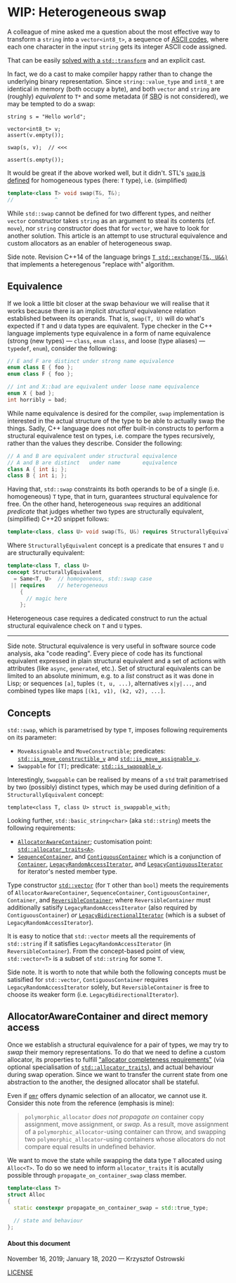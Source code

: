 # **WIP:** Heterogeneous swap

A colleague of mine asked me a question about the most effective way to transform a `string` into a `vector<int8_t>`, a sequence of [ASCII codes](http://www.asciitable.com/), where each one character in the input `string` gets its integer ASCII code assigned.

That can be easily [solved with a `std::transform`](https://gist.github.com/insooth/30fa720d0d18eafc733880bef3d01acc) and an explicit cast. 

In fact, we do a cast to make compiler happy rather than to change the underlying binary representation. Since `string::value_type` and `int8_t` are identical in memory (both occupy a byte), and both `vector` and `string` are (roughly) _equivalent_ to `T*` and some metadata (if <acronym title="Small Buffer Optimisation">SBO</acronym> is not considered), we may be tempted to do a swap:

```
string s = "Hello world";

vector<int8_t> v;
assert(v.empty());

swap(s, v);  // <<<

assert(s.empty());
```

It would be great if the above worked well, but it didn't. STL's [`swap` is defined](https://en.cppreference.com/w/cpp/algorithm/swap) for homogeneous types (here: `T` type), i.e. (simplified)

```c++
template<class T> void swap(T&, T&);
//             ^            ^   ^
```

While `std::swap` cannot be defined for two different types, and neither `vector` constructor takes `string` as an argument to steal its contents (cf. `move`), nor `string` constructor does that for `vector`, we have to look for another solution. This article is an attempt to use structural equivalence and custom allocators as an enabler of heterogeneous swap.

Side note. Revision C++14 of the language brings [`T std::exchange(T&, U&&)`](https://en.cppreference.com/w/cpp/utility/exchange) that implements a heteregenous "replace with" algorithm.

## Equivalence

If we look a little bit closer at the swap behaviour we will realise that it works because there is an implicit _structural_ equivalence relation established between its operands. That is, `swap(T, U)` will do what's expected if `T` and `U` data types are equivalent. Type checker in the C++ language implements type equivalence in a form of name equivalence (strong (new types) &mdash; `class`, `enum class`, and loose (type aliases) &mdash; `typedef`, `enum`), consider the following:

```c++
// E and F are distinct under strong name equivalence
enum class E { foo };
enum class F { foo };

// int and X::bad are equivalent under loose name equivalence
enum X { bad };
int horribly = bad;
```

While name equivalence is desired for the compiler, `swap` implementation is interested in the actual structure of the type to be able to actually swap the things. Sadly, C++ language does not offer built-in constructs to perform a structural equivalence test on types, i.e. compare the types recursively, rather than the values they describe. Consider the following:

```c++
// A and B are equivalent under structural equivalence
// A and B are distinct   under name       equivalence
class A { int i; };
class B { int i; };
```

Having that, `std::swap` constraints its both operands to be of a single (i.e. homogeneous) `T` type, that in turn, guarantees structural equivalence for free. On the other hand, heterogeneous `swap` requires an additional _predicate_ that judges whether two types are structurally equivalent, (simplified) C++20 snippet follows:

```c++
template<class, class U> void swap(T&, U&) requires StructurallyEquivalent<T, U>;
```

Where `StructurallyEquivalent` concept is a predicate that ensures `T` and `U` are structurally equivalent:

```c++
template<class T, class U>
concept StructurallyEquivalent
  = Same<T, U>  // homogeneous, std::swap case
 || requires    // heterogeneous
    {
      // magic here
    };
```

Heterogeneous case requires a dedicated construct to run the actual structural equivalence check on `T` and `U` types.

---

Side note. Structural equivalence is very useful in software source code analysis, aka "code reading". Every piece of code has its functional equivalent expressed in plain structural equivalent and a set of actions with attributes (like `async`, `generated`, etc.). Set of structural equivalents can be limited to an absolute minimum, e.g. to a _list_ construct as it was done in Lisp; or sequences `[a]`, tuples `(t, u, ...)`, alternatives `x|y|...`, and combined types like maps `[(k1, v1), (k2, v2), ...]`.

## Concepts

`std::swap`, which is parametrised by type `T`, imposes following requirements on its parameter:
* `MoveAssignable` and `MoveConstructible`; predicates: [`std::is_move_constructible_v`](https://en.cppreference.com/w/cpp/types/is_move_constructible) and [`std::is_move_assignable_v`](https://en.cppreference.com/w/cpp/types/is_move_assignable).
* `Swappable` for `[T]`; predicate: [`std::is_swappable_v`](https://en.cppreference.com/w/cpp/types/is_swappable).

Interestingly, `Swappable` can be realised by means of a `std` trait parametrised by two (possibly) distinct types, which may be used during definition of a `StructurallyEquivalent` concept:

```
template<class T, class U> struct is_swappable_with;
```

Looking further, `std::basic_string<char>` (aka `std::string`) meets the following requirements:
* [`AllocatorAwareContainer`](https://en.cppreference.com/w/cpp/named_req/AllocatorAwareContainer); customisation point: [`std::allocator_traits<A>`](https://en.cppreference.com/w/cpp/named_req/AllocatorAwareContainer).
* [`SequenceContainer`](https://en.cppreference.com/w/cpp/named_req/SequenceContainer), and [`ContiguousContainer`](https://en.cppreference.com/w/cpp/named_req/ContiguousContainer) which is a conjunction of [`Container`](https://en.cppreference.com/w/cpp/named_req/Container), [`LegacyRandomAccessIterator`](https://en.cppreference.com/w/cpp/named_req/RandomAccessIterator), and [`LegacyContiguousIterator`](https://en.cppreference.com/w/cpp/named_req/ContiguousIterator) for iterator's nested member type.

Type constructor [`std::vector`](https://en.cppreference.com/w/cpp/container/vector) (for `T` other than `bool`) meets the requirements of `AllocatorAwareContainer`, `SequenceContainer`, `ContiguousContainer`, `Container`, and [`ReversibleContainer`](https://en.cppreference.com/w/cpp/named_req/ReversibleContainer); where `ReversibleContainer` must additionally satisify `LegacyRandomAccessIterator` (also required by `ContiguousContainer`) _or_ [`LegacyBidirectionalIterator`](https://en.cppreference.com/w/cpp/named_req/BidirectionalIterator) (which is a subset of `LegacyRandomAccessIterator`).

It is easy to notice that `std::vector` meets all the requirements of `std::string` if it satisfies `LegacyRandomAccessIterator` (in `ReversibleContainer`). From the concept-based point of view, `std::vector<T>` is a subset of `std::string` for some `T`.

Side note. It is worth to note that while both the following concepts must be satisified for `std::vector`, `ContiguousContainer` requires `LegacyRandomAccessIterator` solely, but `ReversibleContainer` is free to choose its weaker form (i.e. `LegacyBidirectionalIterator`). 


## AllocatorAwareContainer and direct memory access

Once we establish a structural equivalence for a pair of types, we may try to _swap_ their memory representations. To do that we need to define a custom allocator, its properties to fulfill ["allocator completeness requirements"](https://en.cppreference.com/w/cpp/named_req/Allocator#Allocator_completeness_requirements) (via optional specialisation of [`std::allocator_traits`](https://en.cppreference.com/w/cpp/memory/allocator_traits)), and actual behaviour during swap operation. Since we want to transfer the current state from one abstraction to the another, the designed allocator shall be stateful.

Even if [`pmr`](https://en.cppreference.com/w/cpp/memory/polymorphic_allocator) offers dynamic selection of an allocator, we cannot use it. Consider this note from the reference (emphasis is mine):
> `polymorphic_allocator` *does not propagate on* container copy assignment, move assignment, or *swap*. As a result, move assignment of a `polymorphic_allocator`-using container can throw, and swapping two `polymorphic_allocator`-using containers whose allocators do not compare equal results in undefined behavior. 

We want to move the state while swapping the data type `T` allocated using `Alloc<T>`. To do so we need to inform `allocator_traits` it is acutally possible through `propagate_on_container_swap` class member.

```c++
template<class T>
struct Alloc
{
  static constexpr propagate_on_container_swap = std::true_type;
  
  // state and behaviour
};
```

#### About this document

November 16, 2019; January 18, 2020 &mdash; Krzysztof Ostrowski

[LICENSE](https://github.com/insooth/insooth.github.io/blob/master/LICENSE)
